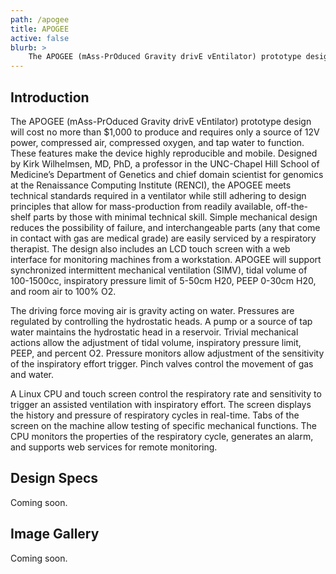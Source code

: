```yaml
---
path: /apogee
title: APOGEE
active: false
blurb: >
    The APOGEE (mAss-PrOduced Gravity drivE vEntilator) prototype design will cost no more than $1,000 to produce and requires only a source of 12V power, compressed air, compressed oxygen, and tap water to function. These features make the device highly reproducible and mobile.
---
```


## Introduction

The APOGEE (mAss-PrOduced Gravity drivE vEntilator) prototype design will cost no more than $1,000 to produce and requires only a source of 12V power, compressed air, compressed oxygen, and tap water to function. These features make the device highly reproducible and mobile. Designed by Kirk Wilhelmsen, MD, PhD, a professor in the UNC-Chapel Hill School of Medicine’s Department of Genetics and chief domain scientist for genomics at the Renaissance Computing Institute (RENCI), the APOGEE meets technical standards required in a ventilator while still adhering to design principles that allow for mass-production from readily available, off-the-shelf parts by those with minimal technical skill. Simple mechanical design reduces the possibility of failure, and interchangeable parts (any that come in contact with gas are medical grade) are easily serviced by a respiratory therapist. The design also includes an LCD touch screen with a web interface for monitoring machines from a workstation. APOGEE will support synchronized intermittent mechanical ventilation (SIMV), tidal volume of 100-1500cc, inspiratory pressure limit of 5-50cm H20, PEEP 0-30cm H20, and room air to 100% O2.

The driving force moving air is gravity acting on water. Pressures are regulated by controlling the hydrostatic heads. A pump or a source of tap water maintains the hydrostatic head in a reservoir. Trivial mechanical actions allow the adjustment of tidal volume, inspiratory pressure limit, PEEP, and percent O2. Pressure monitors allow adjustment of the sensitivity of the inspiratory effort trigger. Pinch valves control the movement of gas and water.

A Linux CPU and touch screen control the respiratory rate and sensitivity to trigger an assisted ventilation with inspiratory effort. The screen displays the history and pressure of respiratory cycles in real-time. Tabs of the screen on the machine allow testing of specific mechanical functions. The CPU monitors the properties of the respiratory cycle, generates an alarm, and supports web services for remote monitoring.

## Design Specs

Coming soon.

## Image Gallery

Coming soon.